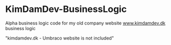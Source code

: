 # KimDamDev-BusinessLogic
Alpha business logic code for my old company website www.kimdamdev.dk business logic


"kimdamdev.dk - Umbraco website is not included"
